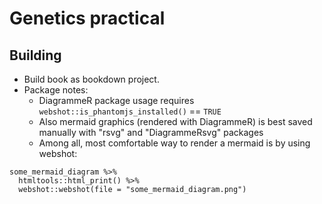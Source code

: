 # Genetics practical

## Building

- Build book as bookdown project.
- Package notes:
  - DiagrammeR package usage requires `webshot::is_phantomjs_installed()` == `TRUE`
  - Also mermaid graphics (rendered with DiagrammeR) is best saved manually with "rsvg" and "DiagrammeRsvg" packages
  - Among all, most comfortable way to render a mermaid is by using webshot:
  
```
some_mermaid_diagram %>%
  htmltools::html_print() %>%
  webshot::webshot(file = "some_mermaid_diagram.png")
```


